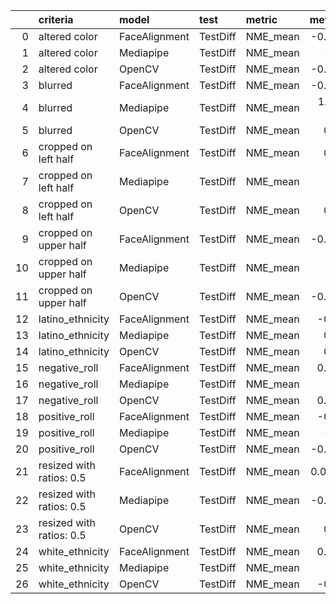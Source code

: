 |    | criteria                 | model         | test     | metric   |   metric_value | Best(metric_value)   |   prediction_time | Best(prediction_time)   |   prediction_fail_rate | Best(prediction_fail_rate)   |
|---:|:-------------------------|:--------------|:---------|:---------|---------------:|:---------------------|------------------:|:------------------------|-----------------------:|:-----------------------------|
|  0 | altered color            | FaceAlignment | TestDiff | NME_mean |   -0.0186375   |                      |          4.97991  |                         |               0        | ✓                            |
|  1 | altered color            | Mediapipe     | TestDiff | NME_mean |   -0.32462     | ✓                    |          0.357795 | ✓                       |               0.8      |                              |
|  2 | altered color            | OpenCV        | TestDiff | NME_mean |   -0.0013471   |                      |          1.9227   |                         |               0        |                              |
|  3 | blurred                  | FaceAlignment | TestDiff | NME_mean |   -0.0205122   | ✓                    |          4.98975  |                         |               0        | ✓                            |
|  4 | blurred                  | Mediapipe     | TestDiff | NME_mean |    1.24002e-06 |                      |          0.431742 | ✓                       |               0        |                              |
|  5 | blurred                  | OpenCV        | TestDiff | NME_mean |    0.103017    |                      |          1.8207   |                         |               0        |                              |
|  6 | cropped on left half     | FaceAlignment | TestDiff | NME_mean |    0.168412    | ✓                    |         10.6874   |                         |               0.782353 |                              |
|  7 | cropped on left half     | Mediapipe     | TestDiff | NME_mean |  nan           |                      |          0.3613   | ✓                       |               1        |                              |
|  8 | cropped on left half     | OpenCV        | TestDiff | NME_mean |    0.644057    |                      |          1.3913   |                         |               0.673529 | ✓                            |
|  9 | cropped on upper half    | FaceAlignment | TestDiff | NME_mean |   -0.0915932   | ✓                    |          4.05533  |                         |               0.682353 | ✓                            |
| 10 | cropped on upper half    | Mediapipe     | TestDiff | NME_mean |  nan           |                      |          0.343592 | ✓                       |               1        |                              |
| 11 | cropped on upper half    | OpenCV        | TestDiff | NME_mean |   -0.0402161   |                      |          1.3646   |                         |               0.894118 |                              |
| 12 | latino_ethnicity         | FaceAlignment | TestDiff | NME_mean |   -0.187597    | ✓                    |          3.01258  |                         |               0        | ✓                            |
| 13 | latino_ethnicity         | Mediapipe     | TestDiff | NME_mean |    0.530683    |                      |          0.255045 | ✓                       |               0        |                              |
| 14 | latino_ethnicity         | OpenCV        | TestDiff | NME_mean |    0.784538    |                      |          1.15346  |                         |               0        |                              |
| 15 | negative_roll            | FaceAlignment | TestDiff | NME_mean |    0.0449532   |                      |          4.48916  |                         |               0        | ✓                            |
| 16 | negative_roll            | Mediapipe     | TestDiff | NME_mean |    0.08136     |                      |          0.388863 | ✓                       |               0        |                              |
| 17 | negative_roll            | OpenCV        | TestDiff | NME_mean |    0.0194816   | ✓                    |          1.84397  |                         |               0        |                              |
| 18 | positive_roll            | FaceAlignment | TestDiff | NME_mean |   -0.179813    |                      |          2.93843  |                         |               0        | ✓                            |
| 19 | positive_roll            | Mediapipe     | TestDiff | NME_mean |   -0.32544     | ✓                    |          0.241261 | ✓                       |               0        |                              |
| 20 | positive_roll            | OpenCV        | TestDiff | NME_mean |   -0.0779265   |                      |          1.06117  |                         |               0        |                              |
| 21 | resized with ratios: 0.5 | FaceAlignment | TestDiff | NME_mean |    0.00961674  |                      |          4.92737  |                         |               0        | ✓                            |
| 22 | resized with ratios: 0.5 | Mediapipe     | TestDiff | NME_mean |   -0.0012767   | ✓                    |          0.425038 | ✓                       |               0        |                              |
| 23 | resized with ratios: 0.5 | OpenCV        | TestDiff | NME_mean |    0.079876    |                      |          1.35077  |                         |               0        |                              |
| 24 | white_ethnicity          | FaceAlignment | TestDiff | NME_mean |    0.0985756   |                      |          3.95138  |                         |               0        | ✓                            |
| 25 | white_ethnicity          | Mediapipe     | TestDiff | NME_mean |   -0.2469      | ✓                    |          0.335338 | ✓                       |               0        |                              |
| 26 | white_ethnicity          | OpenCV        | TestDiff | NME_mean |   -0.168421    |                      |          1.58073  |                         |               0        |                              |
